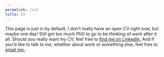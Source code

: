 ```yaml
---
permalink: /cv/
title: CV
---
```

This page is just in by default, I don't really have an open CV right now, but maybe one day! Still got too much PhD to go to be thinking of work after it all. Should you really want my CV, feel free to <a href="https://www.linkedin.com/in/alexandre-coates-b2069a2b/">find me on LinkedIn.</a> And if you'd like to talk to me, whether about work or something else, feel free to [email me.](mailto:ac173@hw.ac.uk). 